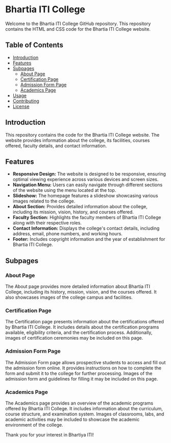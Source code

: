# Bhartia ITI College

Welcome to the Bhartia ITI College GitHub repository. This repository contains the HTML and CSS code for the Bhartia ITI College website.

## Table of Contents

- [Introduction](#introduction)
- [Features](#features)
- [Subpages](#subpages)
  - [About Page](#about-page)
  - [Certification Page](#certification-page)
  - [Admission Form Page](#admission-form-page)
  - [Academics Page](#academics-page)
- [Usage](#usage)
- [Contributing](#contributing)
- [License](#license)

## Introduction

This repository contains the code for the Bhartia ITI College website. The website provides information about the college, its facilities, courses offered, faculty details, and contact information.

## Features

- **Responsive Design:** The website is designed to be responsive, ensuring optimal viewing experience across various devices and screen sizes.
- **Navigation Menu:** Users can easily navigate through different sections of the website using the menu located at the top.
- **Slideshow:** The homepage features a slideshow showcasing various images related to the college.
- **About Section:** Provides detailed information about the college, including its mission, vision, history, and courses offered.
- **Faculty Section:** Highlights the faculty members of Bhartia ITI College along with their respective roles.
- **Contact Information:** Displays the college's contact details, including address, email, phone numbers, and working hours.
- **Footer:** Includes copyright information and the year of establishment for Bhartia ITI College.

## Subpages

### About Page

The About page provides more detailed information about Bhartia ITI College, including its history, mission, vision, and the courses offered. It also showcases images of the college campus and facilities.

### Certification Page

The Certification page presents information about the certifications offered by Bhartia ITI College. It includes details about the certification programs available, eligibility criteria, and the certification process. Additionally, images of certification ceremonies may be included on this page.

### Admission Form Page

The Admission Form page allows prospective students to access and fill out the admission form online. It provides instructions on how to complete the form and submit it to the college for further processing. Images of the admission form and guidelines for filling it may be included on this page.

### Academics Page

The Academics page provides an overview of the academic programs offered by Bhartia ITI College. It includes information about the curriculum, course structure, and examination system. Images of classrooms, labs, and academic activities may be included to showcase the academic environment of the college.


Thank you for your interest in Bhartiya ITI!


